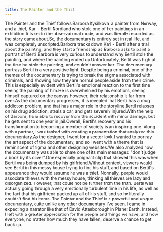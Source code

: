 ```yaml
---
title: The Painter and the Thief
---
```


The Painter and the Thief follows Barbora Kysilkova, a painter from Norway, and a thief, Karl - Bertil Nordland who stole one of her paintings in an exhibition.It is set in the observational mode, and was literally recorded as the story came about.So, the documentary is entirely set in real life, and was completely unscripted.Barbora tracks down Karl - Bertil after a trial about the painting, and they start a friendship as Barbora asks to paint a portrait of Bertil.Barbora is very curious to understand why Bertil stole the painting, and where the painting ended up.Unfortunately, Bertil was high at the time he stole the painting, and couldn't answer her. The documentary portrays Bertil in a very positive light. Despite being a criminal, one of the themes of the documentary is trying to break the stigma associated with criminals, and showing how they are normal people aside from their crime. This is especially evident with Bertil's emotional reaction to the first time seeing the painting of him.He is overwhelmed by his emotions, seeing himself captured on the canvas.However, their relationship is far from over.As the documentary progresses, it is revealed that Bertil has a drug addiction problem, and that has a major role in the storyline.Bertil relapses on his drug addiction, steals a car, and gets severely injured.With the help of Barbora, he is able to recover from the accident with minor damage, but he gets sent to one year in jail.Overall, Bertil's recovery and his transformation to becoming a member of society is an inspiring one.
Along with a partner, I was tasked with creating a presentation that analyzed this documentary.As the designer, I went for a vector look.I wanted to portray the art aspect of the documentary, and so I went with a theme that is reminiscent of figma and other designing websites.We also analyzed how the documentary was able to share one of its main messages: "don't judge a book by its cover".One especially poignant clip that showed this was when Bertil was being dumped by his girlfriend.Without context, viewers would see Bertil in this messy house trying to find his stuff, and based on Bertil's appearance they would assume he was a thief. Normally, people would associate thieves with the messy house, thinking all thieves are lazy and disorganized. However, that could not be further from the truth. Bertil was actually going through a very emotionally turbulent time in his life, as well as the fact that his girlfriend packed up all of his stuff, and so he literally couldn't find his items.
The Painter and the Thief is a powerful and unique documentary, quite unlike any other documentary I've seen. I came in expecting a narrator like that of David Attenborough in Planet Earth. Instead, I left with a greater appreciation for the people and things we have, and how everyone, no matter how much they have fallen, deserve a chance to get back up.
